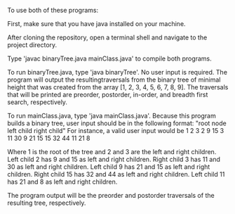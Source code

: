 To use both of these programs:

First, make sure that you have java installed on your machine.

After cloning the repository, open a terminal shell and navigate to the project directory.

Type 'javac binaryTree.java mainClass.java' to compile both programs.

To run binaryTree.java, type 'java binaryTree'. No user input is required.
The program will output the resultingtraversals from the binary tree of minimal height that 
was created from the array [1, 2, 3, 4, 5, 6, 7, 8, 9]. The traversals that will be printed 
are preorder, postorder, in-order, and breadth first search, respectively.

To run mainClass.java, type 'java mainClass.java'. Because this program builds a binary tree,
user input should be in the following format:
"root node left child right child"
For instance, a valid user input would be
1 2 3
2 9 15
3 11 30
9 21 15
15 32 44
11 21 8

Where 1 is the root of the tree and 2 and 3 are the left and right children.
Left child 2 has 9 and 15 as left and right children.
Right child 3 has 11 and 30 as left and right children.
Left child 9 has 21 and 15 as left and right children.
Right child 15 has 32 and 44 as left and right children.
Left child 11 has 21 and 8 as left and right children.

The program output will be the preorder and postorder traversals of the resulting tree, respectively.


